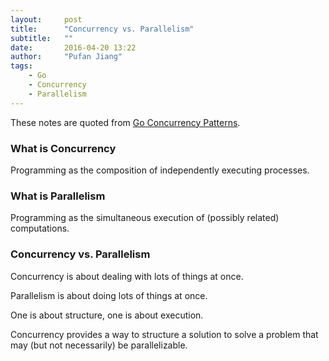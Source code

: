 ```yaml
---
layout:     post
title:      "Concurrency vs. Parallelism"
subtitle:   ""
date:       2016-04-20 13:22 
author:     "Pufan Jiang"
tags:
    - Go
    - Concurrency
    - Parallelism
---
```


These notes are quoted from [Go Concurrency Patterns](https://www.youtube.com/watch?v=f6kdp27TYZs).

### What is Concurrency

Programming as the composition of independently executing processes.

### What is Parallelism

Programming as the simultaneous execution of (possibly related) computations.

### Concurrency vs. Parallelism

Concurrency is about dealing with lots of things at once.

Parallelism is about doing lots of things at once.

One is about structure, one is about execution.

Concurrency provides a way to structure a solution to solve a problem that may (but not necessarily) be parallelizable.

